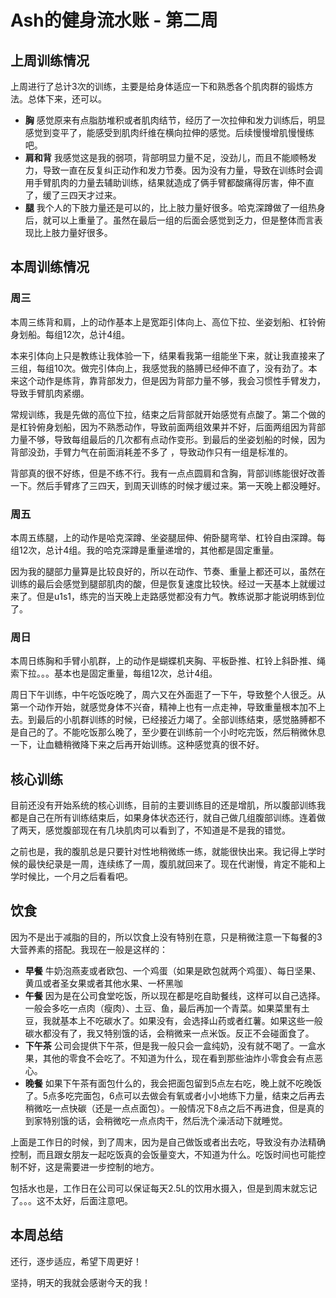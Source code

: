 # Ash的健身流水账 - 第二周

## 上周训练情况

上周进行了总计3次的训练，主要是给身体适应一下和熟悉各个肌肉群的锻炼方法。总体下来，还可以。

- **胸** 感觉原来有点脂肪堆积或者肌肉结节，经历了一次拉伸和发力训练后，明显感觉到变平了，能感受到肌肉纤维在横向拉伸的感觉。后续慢慢增肌慢慢练吧。
- **肩和背** 我感觉这是我的弱项，背部明显力量不足，没劲儿，而且不能顺畅发力，导致一直在反复纠正动作和发力节奏。因为没有力量，导致在训练时会调用手臂肌肉的力量去辅助训练，结果就造成了俩手臂都酸痛得厉害，伸不直了，缓了三四天才过来。
- **腿** 我个人的下肢力量还是可以的，比上肢力量好很多。哈克深蹲做了一组热身后，就可以上重量了。虽然在最后一组的后面会感觉到乏力，但是整体而言表现比上肢力量好很多。

## 本周训练情况

### 周三

本周三练背和肩，上的动作基本上是宽距引体向上、高位下拉、坐姿划船、杠铃俯身划船。每组12次，总计4组。

本来引体向上只是教练让我体验一下，结果看我第一组能坐下来，就让我直接来了三组，每组10次。做完引体向上，我感觉我的胳膊已经伸不直了，没有劲了。本来这个动作是练背，靠背部发力，但是因为背部力量不够，我会习惯性手臂发力，导致手臂肌肉紧绷。

常规训练，我是先做的高位下拉，结束之后背部就开始感觉有点酸了。第二个做的是杠铃俯身划船，因为不熟悉动作，导致前面两组效果并不好，后面两组因为背部力量不够，导致每组最后的几次都有点动作变形。到最后的坐姿划船的时候，因为背部没劲，手臂力气在前面消耗差不多了 ，导致动作只有一组是标准的。

背部真的很不好练，但是不练不行。我有一点点圆肩和含胸，背部训练能很好改善一下。然后手臂疼了三四天，到周天训练的时候才缓过来。第一天晚上都没睡好。

### 周五

本周五练腿，上的动作是哈克深蹲、坐姿腿屈伸、俯卧腿弯举、杠铃自由深蹲。每组12次，总计4组。我的哈克深蹲是重量递增的，其他都是固定重量。

因为我的腿部力量算是比较良好的，所以在动作、节奏、重量上都还可以，虽然在训练的最后会感觉到腿部肌肉的酸，但是恢复速度比较快。经过一天基本上就缓过来了。但是u1s1，练完的当天晚上走路感觉都没有力气。教练说那才能说明练到位了。

### 周日

本周日练胸和手臂小肌群，上的动作是蝴蝶机夹胸、平板卧推、杠铃上斜卧推、绳索下拉。。。基本也是固定重量，每组12次，总计4组。

周日下午训练，中午吃饭吃晚了，周六又在外面逛了一下午，导致整个人很乏。从第一个动作开始，就感觉身体不兴奋，精神上也有一点走神，导致重量根本加不上去。到最后的小肌群训练的时候，已经接近力竭了。全部训练结束，感觉胳膊都不是自己的了。不能吃饭那么晚了，至少要在训练前一个小时吃完饭，然后稍微休息一下，让血糖稍微降下来之后再开始训练。这种感觉真的很不好。

## 核心训练

目前还没有开始系统的核心训练，目前的主要训练目的还是增肌，所以腹部训练我都是自己在所有训练结束后，如果身体状态还行，就自己做几组腹部训练。连着做了两天，感觉腹部现在有几块肌肉可以看到了，不知道是不是我的错觉。

之前也是，我的腹肌总是只要针对性地稍微练一练，就能很快出来。我记得上学时候的最快纪录是一周，连续练了一周，腹肌就回来了。现在代谢慢，肯定不能和上学时候比，一个月之后看看吧。

## 饮食

因为不是出于减脂的目的，所以饮食上没有特别在意，只是稍微注意一下每餐的3大营养素的搭配。我现在一般是这样的：

- **早餐** 牛奶泡燕麦或者欧包、一个鸡蛋（如果是欧包就两个鸡蛋）、每日坚果、黄瓜或者圣女果或者其他水果、一杯黑咖
- **午餐** 因为是在公司食堂吃饭，所以现在都是吃自助餐线，这样可以自己选择。一般会多吃一点肉（瘦肉）、土豆、鱼，最后再加一个青菜。如果菜里有土豆，我就基本上不吃碳水了。如果没有，会选择山药或者红薯。如果这些一般碳水都没有了，我又特别饿的话，会稍微来一点米饭。反正不会碰面食了。
- **下午茶** 公司会提供下午茶，但是我一般只会一盒纯奶，没有就不喝了。一盒水果，其他的零食不会吃了。不知道为什么，现在看到那些油炸小零食会有点恶心。
- **晚餐** 如果下午茶有面包什么的，我会把面包留到5点左右吃，晚上就不吃晚饭了。5点多吃完面包，6点可以去做会有氧或者小小地练下力量，结束之后再去稍微吃一点快碳（还是一点点面包）。一般情况下8点之后不再进食，但是真的到家特别饿的话，会稍微吃一点点肉干，然后洗个澡活动下就睡觉。

上面是工作日的时候，到了周末，因为是自己做饭或者出去吃，导致没有办法精确控制，而且跟女朋友一起吃饭真的会饭量变大，不知道为什么。吃饭时间也可能控制不好，这是需要进一步控制的地方。

包括水也是，工作日在公司可以保证每天2.5L的饮用水摄入，但是到周末就忘记了。。。这不太好，后面注意吧。

## 本周总结

还行，逐步适应，希望下周更好！

坚持，明天的我就会感谢今天的我！